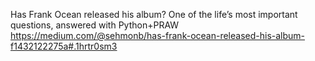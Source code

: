 Has Frank Ocean released his album?
One of the life’s most important questions, answered with Python+PRAW
https://medium.com/@sehmonb/has-frank-ocean-released-his-album-f1432122275a#.1hrtr0sm3
